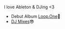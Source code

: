 I love Ableton & DJing <3
- Debut Album [Loop.One](https://syntonikka.bandcamp.com/album/loop-one)💚
- [DJ Mixes](https://www.mixcloud.com/nicole-xin-tong-shi/uploads/)😎